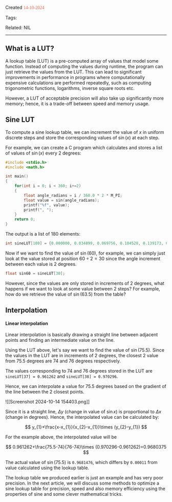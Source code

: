 
Created <font style="color:tomato; font-family:Consolas;">14-10-2024</font>

Tags: 

Related: NIL

****

## What is a LUT?

A lookup table (LUT) is a pre-computed array of values that model some function. Instead of computing the values during runtime, the program can just retrieve the values from the LUT. This can lead to significant improvements in performance in programs where computationally expensive calculations are performed repeatedly, such as computing trigonometric functions, logarithms, inverse square roots etc.

However, a LUT of acceptable precision will also take up significantly more memory; hence, it is a trade-off between speed and memory usage.


## Sine LUT

To compute a sine lookup table, we can increment the value of $x$ in uniform discrete steps and store the corresponding values of $\sin(x)$ at each step.

For example, we can create a C program which calculates and stores a list of values of $\sin(x)$ every 2 degrees:

````c
#include <stdio.h>
#include <math.h>

int main()
{
    for(int i = 0; i < 360; i+=2)
    {
        float angle_radians = i / 360.0 * 2 * M_PI;
        float value = sin(angle_radians);
        printf("%f", value);
        printf(", ");
    }
    return 0;
}
````

The output is a list of 180 elements:

````c
int sineLUT[180] = {0.000000, 0.034899, 0.069756, 0.104528, 0.139173, 0.173648, 0.207912, 0.241922, 0.275637, 0.309017, 0.342020, 0.374607, 0.406737, 0.438371, 0.469472, 0.500000, 0.529919, 0.559193, 0.587785, 0.615662, 0.642788, 0.669131, 0.694658, 0.719340, 0.743145, 0.766044, 0.788011, 0.809017, 0.829038, 0.848048, 0.866025, 0.882948, 0.898794, 0.913545, 0.927184, 0.939693, 0.951057, 0.961262, 0.970296, 0.978148, 0.984808, 0.990268, 0.994522, 0.997564, 0.999391, 1.000000, 0.999391, 0.997564, 0.994522, 0.990268, 0.984808, 0.978148, 0.970296, 0.961262, 0.951056, 0.939693, 0.927184, 0.913545, 0.898794, 0.882948, 0.866025, 0.848048, 0.829038, 0.809017, 0.788011, 0.766044, 0.743145, 0.719340, 0.694658, 0.669131, 0.642788, 0.615661, 0.587785, 0.559193, 0.529919, 0.500000, 0.469472, 0.438371, 0.406737, 0.374606, 0.342020, 0.309017, 0.275637, 0.241922, 0.207912, 0.173648, 0.139173, 0.104528, 0.069756, 0.034899, -0.000000, -0.034899, -0.069756, -0.104528, -0.139173, -0.173648, -0.207912, -0.241922, -0.275637, -0.309017, -0.342020, -0.374607, -0.406737, -0.438371, -0.469472, -0.500000, -0.529919, -0.559193, -0.587785, -0.615661, -0.642788, -0.669131, -0.694658, -0.719340, -0.743145, -0.766045, -0.788011, -0.809017, -0.829038, -0.848048, -0.866025, -0.882948, -0.898794, -0.913545, -0.927184, -0.939693, -0.951056, -0.961262, -0.970296, -0.978148, -0.984808, -0.990268, -0.994522, -0.997564, -0.999391, -1.000000, -0.999391, -0.997564, -0.994522, -0.990268, -0.984808, -0.978148, -0.970296, -0.961262, -0.951056, -0.939693, -0.927184, -0.913545, -0.898794, -0.882948, -0.866025, -0.848048, -0.829038, -0.809017, -0.788011, -0.766044, -0.743145, -0.719340, -0.694658, -0.669131, -0.642788, -0.615661, -0.587785, -0.559193, -0.529919, -0.500000, -0.469471, -0.438371, -0.406736, -0.374607, -0.342020, -0.309017, -0.275638, -0.241922, -0.207912, -0.173648, -0.139173, -0.104529, -0.069756, -0.034900}
````

Now if we want to find the value of $\sin(60)$, for example, we can simply just look at the value stored at position $60\div{2}=30$ since the angle increment between each value is 2 degrees. 

````c
float sin60 = sineLUT[30];
````

However, since the values are only stored in increments of 2 degrees, what happens if we want to look at some value between 2 steps? For example, how do we retrieve the value of $\sin(63.5)$ from the table?


## Interpolation

#### Linear interpolation

Linear interpolation is basically drawing a straight line between adjacent points and finding an intermediate value on the line.

Using the LUT above, let's say we want to find the value of $\sin(75.5)$. Since the values in the LUT are in increments of 2 degrees, the closest 2 value from 75.5 degrees are 74 and 76 degrees respectively. 

The values corresponding to 74 and 76 degrees stored in the LUT are `sineLUT[37] = 0.961262` and `sineLUT[38] = 0.970296`.

Hence, we can interpolate a value for 75.5 degrees based on the gradient of the line between the 2 closest points.


![[Screenshot 2024-10-14 154403.png]]

Since it is a straight line, $\Delta y$ (change in value of $\sin x$) is proportional to $\Delta x$ (change in degrees). Hence, the interpolated value can be calculated by:

$$
y_{1}+\frac{x-x_{1}}{x_{2}-x_{1}}\times (y_{2}-y_{1})
$$

For the example above, the interpolated value will be 

$$
0.961262+\frac{75.5-74}{76-74}\times (0.970296-0.961262)=0.9680375
$$

The actual value of $\sin(75.5)$ is `0.9681476`, which differs by `0.00011` from value calculated using the lookup table.

The lookup table we produced earlier is just an example and has very poor precision. In the next article, we will discuss some methods to optimize a sine lookup table for precision, speed and also memory efficiency using the properties of sine and some clever mathematical tricks.